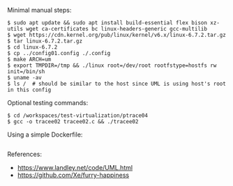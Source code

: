 Minimal manual steps:
```
$ sudo apt update && sudo apt install build-essential flex bison xz-utils wget ca-certificates bc linux-headers-generic gcc-multilib
$ wget https://cdn.kernel.org/pub/linux/kernel/v6.x/linux-6.7.2.tar.gz
$ tar linux-6.7.2.tar.gz
$ cd linux-6.7.2
$ cp ../config01.config ./.config
$ make ARCH=um
$ export TMPDIR=/tmp && ./linux root=/dev/root rootfstype=hostfs rw init=/bin/sh
$ uname -av
$ ls /  # should be similar to the host since UML is using host's root in this config
```

Optional testing commands:
```
$ cd /workspaces/test-virtualization/ptrace04
$ gcc -o tracee02 tracee02.c && ./tracee02
```

Using a simple Dockerfile:
```
```

References:
- https://www.landley.net/code/UML.html
- https://github.com/Xe/furry-happiness
